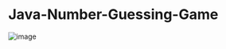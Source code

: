 # Java-Number-Guessing-Game
 


![image](https://github.com/user-attachments/assets/3fd8e46f-23b0-4bc2-bad1-3a34eb2d2380)









